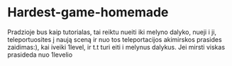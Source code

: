# Hardest-game-homemade
Pradzioje bus kaip tutorialas, tai reiktu nueiti iki melyno dalyko, nueji i ji, teleportuosites į naują sceną ir nuo tos teleportacijos akimirskos prasides zaidimas:), kai iveiki 1level, ir t.t turi eiti i melynus dalykus.
Jei mirsti viskas prasideda nuo 1levelio
